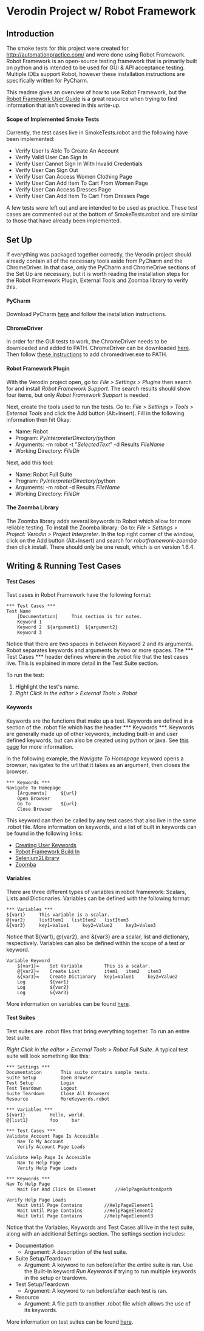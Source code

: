 # Verodin Project w/ Robot Framework

## Introduction
The smoke tests for this project were created for http://automationpractice.com/ and
were done using Robot Framework. Robot Framework is an open-source testing 
framework that is primarily built on python and is intended to be used for GUI & 
API acceptance testing. Multiple IDEs support Robot, however these installation
instructions are specifically written for PyCharm.

This readme gives an overview of how to use Robot Framework, but the [Robot Framework User Guide](http://robotframework.org/robotframework/latest/RobotFrameworkUserGuide.html)
is a great resource when trying to find information that isn't covered in this write-up.

#### Scope of Implemented Smoke Tests
Currently, the test cases live in SmokeTests.robot and the following 
have been implemented:
* Verify User Is Able To Create An Account
* Verify Valid User Can Sign In
* Verify User Cannot Sign In With Invalid Credentials
* Verify User Can Sign Out
* Verify User Can Access Women Clothing Page
* Verify User Can Add Item To Cart From Women Page
* Verify User Can Access Dresses Page
* Verify User Can Add Item To Cart From Dresses Page

A few tests were left out and are intended to be used as practice. These
test cases are commented out at the bottom of SmokeTests.robot and are
similar to those that have already been implemented.
## Set Up
If everything was packaged together correctly, the Verodin project should already contain all of
the necessary tools aside from PyCharm and the ChromeDriver. In that case, only the PyCharm
and ChromeDrive sections of the Set Up are necessary, but it is worth reading the installation
steps for the Robot Framework Plugin, External Tools and Zoomba library to verify this.
#### PyCharm
Download PyCharm [here](https://www.jetbrains.com/pycharm/download/#section=windows)
and follow the installation instructions.
#### ChromeDriver
In order for the GUI tests to work, the ChromeDriver needs to be downloaded and added to PATH. 
ChromeDriver can be downloaded [here](https://sites.google.com/a/chromium.org/chromedriver/).
Then follow [these instructions](https://docs.telerik.com/teststudio/features/test-runners/add-path-environment-variables)
to add chromedriver.exe to PATH.
#### Robot Framework Plugin
With the Verodin project open, go to: _File > Settings > Plugins_ then search for and install 
*Robot Framework Support*. The search results should show four items, but only 
_Robot Framework Support_ is needed.

Next, create the tools used to run the tests. Go to: 
_File > Settings > Tools > External Tools_ and click the Add button (Alt+Insert).
Fill in the following information then hit Okay:
* Name: Robot
* Program: $PyInterpreterDirectory$/python
* Arguments: -m robot -t "$SelectedText$" -d Results $FileName$
* Working Directory: $FileDir$

Next, add this tool:
* Name: Robot Full Suite
* Program: $PyInterpreterDirectory$/python
* Arguments: -m robot -d Results $FileName$
* Working Directory: $FileDir$
#### The Zoomba Library
The Zoomba library adds several keywords to Robot which allow for more reliable
testing. To install the Zoomba library:
Go to: _File > Settings > Project: Verodin > Project Interpreter_.
In the top right corner of the window, click on the Add button (Alt+Insert) and
search for *robotframework-zoomba* then click install. There should only be one 
result, which is on version 1.6.4.
## Writing & Running Test Cases
#### Test Cases
Test cases in Robot Framework have the following format:

```robotframework
*** Test Cases ***
Test Name
    [Documentation]     This section is for notes.
    Keyword 1
    Keyword 2  ${argument1}  ${argument2}
    Keyword 3
```
Notice that there are two spaces in between Keyword 2 and its arguments. Robot 
separates keywords and arguments by two or more spaces. The *** Test Cases ***
header defines where in the .robot file that the test cases live. This is explained
in more detail in the Test Suite section.

To run the test:
1. Highlight the test's name.
2. _Right Click in the editor > External Tools > Robot_
#### Keywords
Keywords are the functions that make up a test. Keywords are defined in a section
of the .robot file which has the header *** Keywords ***. Keywords are generally
made up of other keywords, including built-in and user defined keywords, but can 
also be created using python or java. See [this page](http://robotframework.org/robotframework/latest/RobotFrameworkUserGuide.html#creating-test-libraries)
for more information.

In the following example, the *Navigate To Homepage* keyword opens a browser, navigates to the 
url that it takes as an argument, then closes the browser.
```robotframework
*** Keywords ***
Navigate To Homepage
    [Arguments]     ${url}
    Open Browser
    Go To           ${url}
    Close Browser
```
This keyword can then be called by any test cases that also live in the same
.robot file. More information on keywords, and a list of built in keywords can be
found in the following links:
* [Creating User Keywords](http://robotframework.org/robotframework/latest/RobotFrameworkUserGuide.html#creating-user-keywords)
* [Robot Framework Build In](http://robotframework.org/robotframework/latest/libraries/BuiltIn.html#Set%20Variable)
* [Selenium2Library](http://robotframework.org/Selenium2Library/Selenium2Library.html)
* [Zoomba](https://github.com/Accruent/zoomba/tree/master/src/Zoomba)
#### Variables
There are three different types of variables in robot framework: Scalars, Lists and
Dictionaries. Variables can be defined with the following format:
```robotframework
*** Variables ***
${var1}     This variable is a scalar.
@{var2}     listItem1   listItem2   listItem3
&{var3}     key1=Value1     key2=Value2     key3=Value3
```
Notice that ${var1}, @{var2}, and &{var3} are a scalar, list and dictionary, 
respectively. Variables can also be defined within the scope of a test or keyword.
```robotframework
Variable Keyword
    ${var1}=    Set Variable        This is a scalar.
    @{var2}=    Create List         item1   item2   item3    
    &{var3}=    Create Dictionary   key1=Value1     key2=Value2
    Log         ${var1}
    Log         ${var2}
    Log         &{var3}
```
More information on variables can be found [here](http://robotframework.org/robotframework/latest/libraries/BuiltIn.html#Set%20Variable).
#### Test Suites
Test suites are .robot files that bring everything together. To run an entire test
suite:

*Right Click in the editor > External Tools > Robot Full Suite*. A typical test suite will 
look something like this:
```robotframework
*** Settings ***
Documentation       This suite contains sample tests.
Suite Setup         Open Browser
Test Setup          Login
Test Teardown       Logout
Suite Teardown      Close All Browsers
Resource            MoreKeywords.robot

*** Variables ***
${var1}         Hello, world.
@{list1}        foo     bar

*** Test Cases ***
Validate Account Page Is Accesible
    Nav To My Account
    Verify Account Page Loads
    
Validate Help Page Is Accesible
    Nav To Help Page
    Verify Help Page Loads
    
*** Keywords ***
Nav To Help Page
    Wait For And Click On Element       //HelpPageButtonXpath
    
Verify Help Page Loads
    Wait Until Page Contains        //HelpPageElement1
    Wait Until Page Contains        //HelpPageElement2
    Wait Until Page Contains        //HelpPageElement3
```
Notice that the Variables, Keywords and Test Cases all live in the test suite, along with
an additional Settings section. The settings section includes: 
* Documentation
    * Argument: A description of the test suite.
* Suite Setup/Teardown
    * Argument: A keyword to run before/after the entire suite is ran. Use the Built-In
    keyword *Run Keywords* if trying to run multiple keywords in the setup or
    teardown.
* Test Setup/Teardown
    * Argument: A keyword to run before/after each test is ran.
* Resource
    * Argument: A file path to another .robot file which allows the use of its keywords.

More information on test suites can be found [here](http://robotframework.org/robotframework/latest/RobotFrameworkUserGuide.html#creating-test-suites).
